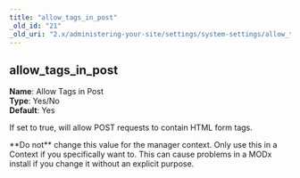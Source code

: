 ```yaml
---
title: "allow_tags_in_post"
_old_id: "21"
_old_uri: "2.x/administering-your-site/settings/system-settings/allow_tags_in_post"
---
```


allow\_tags\_in\_post
---------------------

**Name**: Allow Tags in Post   
**Type**: Yes/No   
**Default**: Yes

If set to true, will allow POST requests to contain HTML form tags.

<div class="note">**Do not** change this value for the manager context. Only use this in a Context if you specifically want to. This can cause problems in a MODx install if you change it without an explicit purpose.</div>